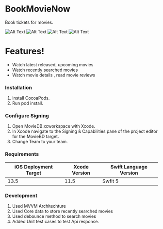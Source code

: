 # BookMovieNow

Book tickets for movies. 

![Alt Text](https://user-images.githubusercontent.com/45815983/92328758-908f1e00-f080-11ea-9fc7-9d350b9d892a.png)
![Alt Text](https://user-images.githubusercontent.com/45815983/92328828-14e1a100-f081-11ea-9ce3-f70172b012ec.png)
![Alt Text](https://user-images.githubusercontent.com/45815983/92328823-101ced00-f081-11ea-9e04-24ae75f159a3.png)
![Alt Text](https://user-images.githubusercontent.com/45815983/92328827-1317dd80-f081-11ea-8b60-d06be84b0af4.png)

# Features!

  - Watch latest released, upcoming movies
  - Watch recently searched movies
  - Watch movie details , read movie reviews


### Installation

  1. Install CocoaPods.
  2. Run pod install.

### Configure Signing
 1. Open MovieDB.xcworkspace with Xcode.
 2. In Xcode navigate to the Signing & Capabilities pane of the project editor for the MovieBD target.
 3. Change Team to your team.
 

### Requirements

| iOS Deployment Target | Xcode Version | Swift Language Version |
| ------ | ------ | ------ |
|         13.5          |     11.5      |        Swfit 5         |


### Development
1. Used MVVM Architechture
2. Used Core data to store recently searched movies
3. Used debounce method to search movies
4. Added Unit test cases to test Api response.
